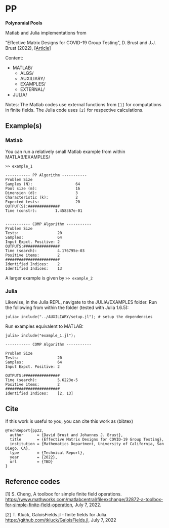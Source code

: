 # PP
**Polynomial Pools**

Matlab and Julia implementations from

"Effective Matrix Designs for COVID-19 Group Testing", D. Brust and J.J. Brust (2022),
[[Article](https://www.medrxiv.org/content/10.1101/2022.08.23.22279137v1 "Technical Report")]

Content:
  * MATLAB/
    * ALGS/
    * AUXILIARY/
    * EXAMPLES/
    * EXTERNAL/
  * JULIA/  

Notes: The Matlab codes use external functions from `[1]` for computations in finite fields.
The Julia code uses `[2]` for respective calculations.
    
## Example(s)

### Matlab
You can run a relatively small Matlab example from within MATLAB/EXAMPLES/

```
>> example_1

----------- PP Algorithm ----------- 
Problem Size 
Samples (N):                   64 
Pool size (m):                 16 
Dimension (d):                 3 
Characteristic (k):            2 
Expected tests:                20 
OUTPUT(S):############## 
Time (constr):        1.458367e-01 


----------- COMP Algorithm ----------- 
Problem Size 
Tests:                 20 
Samples:               64 
Input Expct. Positive: 2 
OUTPUTS:################ 
Time (search):         4.176795e-03 
Positive items:        2 
######################## 
Identified Indices:    2 
Identified Indices:    13 
```

A larger example is given by ``>> example_2``

### Julia
Likewise, in the Julia REPL, navigate to the JULIA/EXAMPLES folder. 
Run the following from within the folder (tested with Julia 1.6.5):

```
julia> include("../AUXILIARY/setup.jl"); # setup the dependencies

```

Run examples equivalent to MATLAB:

```
julia> include("example_1.jl");

----------- COMP Algorithm ----------- 

Problem Size
Tests:                 20
Samples:               64
Input Expct. Positive: 2 

OUTPUTS:################
Time (search):         5.6223e-5
Positive items:        2
########################
Identified Indices:    [2, 13]

```

## Cite
If this work is useful to you, you can cite this work as (bibtex)

```
@TechReport{pp22,
  author      = {David Brust and Johannes J. Brust},
  title       = {Effective Matrix Designs for COVID-19 Group Testing},
  institution = {Mathematics Department, University of California, San Diego, CA},
  type        = {Technical Report},
  year        = {2022},
  url         = {TBD}
}
```

## Reference codes
[1] S. Cheng, A toolbox for simple finite field operations. https://www.mathworks.com/matlabcentral/fileexchange/32872-a-toolbox-for-simple-finite-field-operation, July 7, 2022.

[2] T. Kluck, GaloisFields.jl - finite fields for Julia. https://github.com/tkluck/GaloisFields.jl, July 7, 2022
